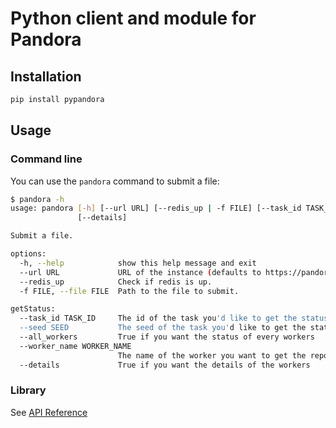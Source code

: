 # Python client and module for Pandora

## Installation

```bash
pip install pypandora
```

## Usage

### Command line

You can use the `pandora` command to submit a file:

```bash
$ pandora -h
usage: pandora [-h] [--url URL] [--redis_up | -f FILE] [--task_id TASK_ID] [--seed SEED] [--all_workers] [--worker_name WORKER_NAME]
               [--details]

Submit a file.

options:
  -h, --help            show this help message and exit
  --url URL             URL of the instance (defaults to https://pandora.circl.lu/).
  --redis_up            Check if redis is up.
  -f FILE, --file FILE  Path to the file to submit.

getStatus:
  --task_id TASK_ID     The id of the task you'd like to get the status of
  --seed SEED           The seed of the task you'd like to get the status of
  --all_workers         True if you want the status of every workers
  --worker_name WORKER_NAME
                        The name of the worker you want to get the report of
  --details             True if you want the details of the workers

```

### Library

See [API Reference](https://pypandora.readthedocs.io/en/latest/api_reference.html)
